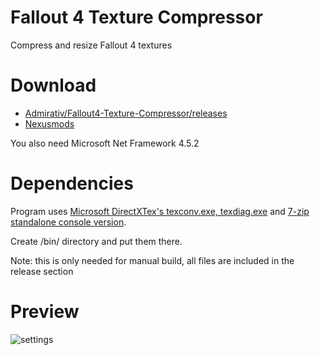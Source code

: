 # Fallout 4 Texture Compressor
Compress and resize Fallout 4 textures

# Download
- [Admirativ/Fallout4-Texture-Compressor/releases](https://github.com/Admirativ/Fallout4-Texture-Compressor/releases)
- [Nexusmods](https://www.nexusmods.com/fallout4/mods/25691/)

You also need Microsoft Net Framework 4.5.2

# Dependencies
Program uses [Microsoft DirectXTex's texconv.exe, texdiag.exe](https://github.com/Microsoft/DirectXTex/releases) 
and [7-zip standalone console version](http://www.7-zip.org/download.html).

Create /bin/ directory and put them there.

Note: this is only needed for manual build, all files are included in the release section

# Preview
![settings](https://i.imgur.com/sRajavx.png)
